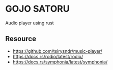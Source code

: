 # GOJO SATORU
Audio player using rust

## Resource

- https://github.com/tsirysndr/music-player/
- https://docs.rs/rodio/latest/rodio/
- https://docs.rs/symphonia/latest/symphonia/

